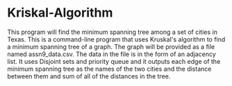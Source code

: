 # Kriskal-Algorithm

This program will find the minimum spanning tree among a set of cities in Texas. This is a command-line program that uses Kruskal's algorithm to find a minimum spanning tree of a graph. The graph will be provided as a file named assn9_data.csv. The data in the file is in the form of an adjacency list. It uses Disjoint sets and priority queue and it outputs each edge of the minimum spanning tree as the names of the two cities and the distance between them and sum of all of the distances in the tree.
